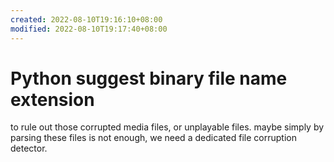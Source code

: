 ```yaml
---
created: 2022-08-10T19:16:10+08:00
modified: 2022-08-10T19:17:40+08:00
---
```


# Python suggest binary file name extension

to rule out those corrupted media files, or unplayable files. maybe simply by parsing these files is not enough, we need a dedicated file corruption detector.
